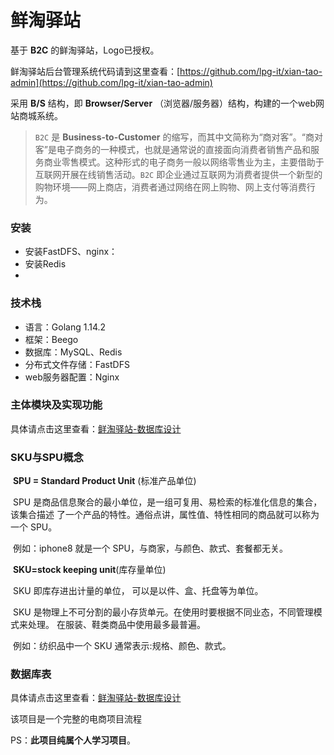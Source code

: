 # 鲜淘驿站

基于 **B2C** 的鲜淘驿站，Logo已授权。

鲜淘驿站后台管理系统代码请到这里查看：[https://github.com/lpg-it/xian-tao-admin](https://github.com/lpg-it/xian-tao-admin)

采用 **B/S** 结构，即 **Browser/Server** （浏览器/服务器）结构，构建的一个web网站商城系统。

> `B2C` 是 **Business-to-Customer** 的缩写，而其中文简称为“商对客”。“商对客”是电子商务的一种模式，也就是通常说的直接面向消费者销售产品和服务商业零售模式。这种形式的电子商务一般以网络零售业为主，主要借助于互联网开展在线销售活动。`B2C` 即企业通过互联网为消费者提供一个新型的购物环境——网上商店，消费者通过网络在网上购物、网上支付等消费行为。 

### 安装

- 安装FastDFS、nginx：
- 安装Redis
- 

### 技术栈

- 语言：Golang 1.14.2
- 框架：Beego
- 数据库：MySQL、Redis
- 分布式文件存储：FastDFS
- web服务器配置：Nginx

### 主体模块及实现功能

具体请点击这里查看：[鲜淘驿站-数据库设计](https://github.com/lpg-it/xian-tao/blob/master/doc/鲜淘驿站-主体模块及实现功能.md)

### SKU与SPU概念

​		**SPU = Standard Product Unit** (标准产品单位)

​		SPU 是商品信息聚合的最小单位，是一组可复用、易检索的标准化信息的集合，该集合描述 了一个产品的特性。通俗点讲，属性值、特性相同的商品就可以称为一个 SPU。 

​		例如：iphone8 就是一个 SPU，与商家，与颜色、款式、套餐都无关。

​		**SKU=stock keeping unit**(库存量单位)

​		SKU 即库存进出计量的单位， 可以是以件、盒、托盘等为单位。 

​		SKU 是物理上不可分割的最小存货单元。在使用时要根据不同业态，不同管理模式来处理。 在服装、鞋类商品中使用最多最普遍。 

​		例如：纺织品中一个 SKU 通常表示:规格、颜色、款式。

### 数据库表

具体请点击这里查看：[鲜淘驿站-数据库设计](https://github.com/lpg-it/xian-tao/blob/master/doc/鲜淘驿站-数据库设计.md)



该项目是一个完整的电商项目流程

PS：**此项目纯属个人学习项目**。